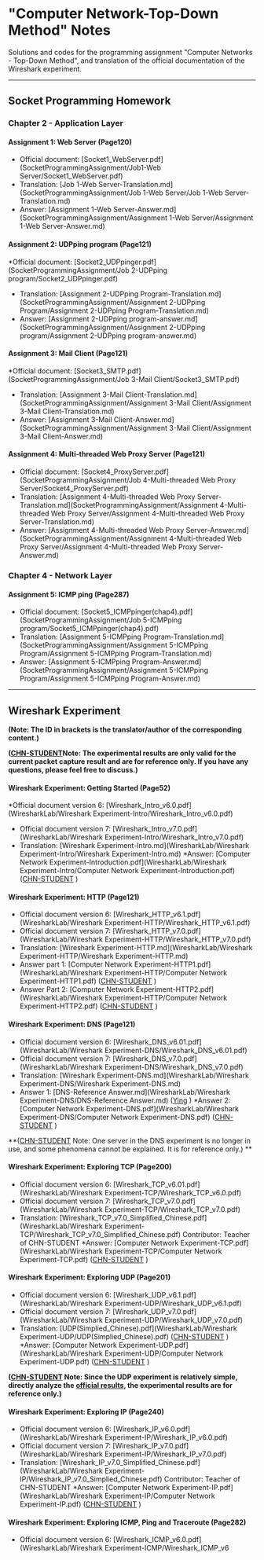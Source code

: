 # "Computer Network-Top-Down Method" Notes

Solutions and codes for the programming assignment "Computer Networks - Top-Down Method", and translation of the official documentation of the Wireshark experiment.

***

## Socket Programming Homework

### Chapter 2 - Application Layer

#### Assignment 1: Web Server (Page120)

* Official document: [Socket1_WebServer.pdf](SocketProgrammingAssignment/Job1-Web Server/Socket1_WebServer.pdf)
* Translation: [Job 1-Web Server-Translation.md](SocketProgrammingAssignment/Job 1-Web Server/Job 1-Web Server-Translation.md)
* Answer: [Assignment 1-Web Server-Answer.md](SocketProgrammingAssignment/Assignment 1-Web Server/Assignment 1-Web Server-Answer.md)

#### Assignment 2: UDPping program (Page121)

*Official document: [Socket2_UDPpinger.pdf](SocketProgrammingAssignment/Job 2-UDPping program/Socket2_UDPpinger.pdf)
* Translation: [Assignment 2-UDPping Program-Translation.md](SocketProgrammingAssignment/Assignment 2-UDPping Program/Assignment 2-UDPping Program-Translation.md)
* Answer: [Assignment 2-UDPping program-answer.md](SocketProgrammingAssignment/Assignment 2-UDPping program/Assignment 2-UDPping program-answer.md)

#### Assignment 3: Mail Client (Page121)

*Official document: [Socket3_SMTP.pdf](SocketProgrammingAssignment/Job 3-Mail Client/Socket3_SMTP.pdf)
* Translation: [Assignment 3-Mail Client-Translation.md](SocketProgrammingAssignment/Assignment 3-Mail Client/Assignment 3-Mail Client-Translation.md)
* Answer: [Assignment 3-Mail Client-Answer.md](SocketProgrammingAssignment/Assignment 3-Mail Client/Assignment 3-Mail Client-Answer.md)

#### Assignment 4: Multi-threaded Web Proxy Server (Page121)

- Official document: [Socket4_ProxyServer.pdf](SocketProgrammingAssignment/Job 4-Multi-threaded Web Proxy Server/Socket4_ProxyServer.pdf)
- Translation: [Assignment 4-Multi-threaded Web Proxy Server-Translation.md](SocketProgrammingAssignment/Assignment 4-Multi-threaded Web Proxy Server/Assignment 4-Multi-threaded Web Proxy Server-Translation.md)
- Answer: [Assignment 4-Multi-threaded Web Proxy Server-Answer.md](SocketProgrammingAssignment/Assignment 4-Multi-threaded Web Proxy Server/Assignment 4-Multi-threaded Web Proxy Server-Answer.md)

### Chapter 4 - Network Layer

#### Assignment 5: ICMP ping (Page287)

- Official document: [Socket5_ICMPpinger(chap4).pdf](SocketProgrammingAssignment/Job 5-ICMPping program/Socket5_ICMPpinger(chap4).pdf)
- Translation: [Assignment 5-ICMPping Program-Translation.md](SocketProgrammingAssignment/Assignment 5-ICMPping Program/Assignment 5-ICMPping Program-Translation.md)
- Answer: [Assignment 5-ICMPping Program-Answer.md](SocketProgrammingAssignment/Assignment 5-ICMPping Program/Assignment 5-ICMPping Program-Answer.md)

***

## Wireshark Experiment

**(Note: The ID in brackets is the translator/author of the corresponding content.)**

**([CHN-STUDENT](https://github.com/chn-student)Note: The experimental results are only valid for the current packet capture result and are for reference only. If you have any questions, please feel free to discuss.)**

#### Wireshark Experiment: Getting Started (Page52)

*Official document version 6: [Wireshark_Intro_v6.0.pdf](WiresharkLab/Wireshark Experiment-Intro/Wireshark_Intro_v6.0.pdf)
* Official document version 7: [Wireshark_Intro_v7.0.pdf](WiresharkLab/Wireshark Experiment-Intro/Wireshark_Intro_v7.0.pdf)
* Translation: [Wireshark Experiment-Intro.md](WiresharkLab/Wireshark Experiment-Intro/Wireshark Experiment-Intro.md)
*Answer: [Computer Network Experiment-Introduction.pdf](WiresharkLab/Wireshark Experiment-Intro/Computer Network Experiment-Introduction.pdf) ([CHN-STUDENT](https://github.com/chn-student) )

#### Wireshark Experiment: HTTP (Page121)

* Official document version 6: [Wireshark_HTTP_v6.1.pdf](WiresharkLab/Wireshark Experiment-HTTP/Wireshark_HTTP_v6.1.pdf)
* Official document version 7: [Wireshark_HTTP_v7.0.pdf](WiresharkLab/Wireshark Experiment-HTTP/Wireshark_HTTP_v7.0.pdf)
* Translation: [Wireshark Experiment-HTTP.md](WiresharkLab/Wireshark Experiment-HTTP/Wireshark Experiment-HTTP.md)
* Answer part 1: [Computer Network Experiment-HTTP1.pdf](WiresharkLab/Wireshark Experiment-HTTP/Computer Network Experiment-HTTP1.pdf) ([CHN-STUDENT](https://github.com/chn-student) )
* Answer Part 2: [Computer Network Experiment-HTTP2.pdf](WiresharkLab/Wireshark Experiment-HTTP/Computer Network Experiment-HTTP2.pdf) ([CHN-STUDENT](https://github.com/chn-student) )

#### Wireshark Experiment: DNS (Page121)

* Official document version 6: [Wireshark_DNS_v6.01.pdf](WiresharkLab/Wireshark Experiment-DNS/Wireshark_DNS_v6.01.pdf)
* Official document version 7: [Wireshark_DNS_v7.0.pdf](WiresharkLab/Wireshark Experiment-DNS/Wireshark_DNS_v7.0.pdf)
* Translation: [Wireshark Experiment-DNS.md](WiresharkLab/Wireshark Experiment-DNS/Wireshark Experiment-DNS.md)
* Answer 1: [DNS-Reference Answer.md](WiresharkLab/Wireshark Experiment-DNS/DNS-Reference Answer.md) ([Ying](https://github.com/IrisZhang) )
*Answer 2: [Computer Network Experiment-DNS.pdf](WiresharkLab/Wireshark Experiment-DNS/Computer Network Experiment-DNS.pdf) ([CHN-STUDENT](https://github.com/chn-student) )

**([CHN-STUDENT](https://github.com/chn-student) Note: One server in the DNS experiment is no longer in use, and some phenomena cannot be explained. It is for reference only.) **

#### Wireshark Experiment: Exploring TCP (Page200)

* Official document version 6: [Wireshark_TCP_v6.01.pdf](WiresharkLab/Wireshark Experiment-TCP/Wireshark_TCP_v6.0.pdf)
* Official document version 7: [Wireshark_TCP_v7.0.pdf](WiresharkLab/Wireshark Experiment-TCP/Wireshark_TCP_v7.0.pdf)
* Translation: [Wireshark_TCP_v7.0_Simplified_Chinese.pdf](WiresharkLab/Wireshark Experiment-TCP/Wireshark_TCP_v7.0_Simplified_Chinese.pdf) Contributor: Teacher of CHN-STUDENT
*Answer: [Computer Network Experiment-TCP.pdf](WiresharkLab/Wireshark Experiment-TCP/Computer Network Experiment-TCP.pdf) ([CHN-STUDENT](https://github.com/chn-student) )

#### Wireshark Experiment: Exploring UDP (Page201)

* Official document version 6: [Wireshark_UDP_v6.1.pdf](WiresharkLab/Wireshark Experiment-UDP/Wireshark_UDP_v6.1.pdf)
* Official document version 7: [Wireshark_UDP_v7.0.pdf](WiresharkLab/Wireshark Experiment-UDP/Wireshark_UDP_v7.0.pdf)
* Translation: [UDP(Simplied_Chinese).pdf](WiresharkLab/Wireshark Experiment-UDP/UDP(Simplied_Chinese).pdf) ([CHN-STUDENT](https://github.com/chn-student) )
*Answer: [Computer Network Experiment-UDP.pdf](WiresharkLab/Wireshark Experiment-UDP/Computer Network Experiment-UDP.pdf) ([CHN-STUDENT](https://github.com/chn-student) )
  

**([CHN-STUDENT](https://github.com/chn-student) Note: Since the UDP experiment is relatively simple, directly analyze the [official results](WiresharkLab/wireshark-traces/http-ethereal-trace-5 ), the experimental results are for reference only.)**

#### Wireshark Experiment: Exploring IP (Page240)

* Official document version 6: [Wireshark_IP_v6.0.pdf](WiresharkLab/Wireshark Experiment-IP/Wireshark_IP_v6.0.pdf)
* Official document version 7: [Wireshark_IP_v7.0.pdf](WiresharkLab/Wireshark Experiment-IP/Wireshark_IP_v7.0.pdf)
* Translation: [Wireshark_IP_v7.0_Simplified_Chinese.pdf](WiresharkLab/Wireshark Experiment-IP/Wireshark_IP_v7.0_Simplied_Chinese.pdf) Contributor: Teacher of CHN-STUDENT
*Answer: [Computer Network Experiment-IP.pdf](WiresharkLab/Wireshark Experiment-IP/Computer Network Experiment-IP.pdf) ([CHN-STUDENT](https://github.com/chn-student) )


#### Wireshark Experiment: Exploring ICMP, Ping and Traceroute (Page282)
* Official document version 6: [Wireshark_ICMP_v6.0.pdf](WiresharkLab/Wireshark Experiment-ICMP/Wireshark_ICMP_v6
